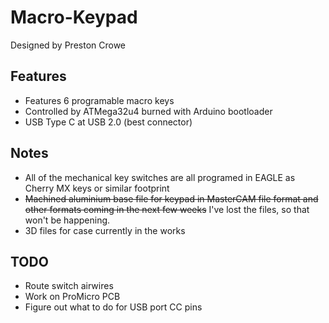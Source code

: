 # Macro-Keypad
Designed by Preston Crowe

Features
---------

* Features 6 programable macro keys
* Controlled by ATMega32u4 burned with Arduino bootloader
* USB Type C at USB 2.0 (best connector)

Notes
------

* All of the mechanical key switches are all programed in EAGLE as Cherry MX keys or similar footprint
* ~~Machined aluminium base file for keypad in MasterCAM file format and other formats coming in the next few weeks~~ I've lost the files, so that won't be happening.
* 3D files for case currently in the works

TODO
------
* Route switch airwires
* Work on ProMicro PCB
* Figure out what to do for USB port CC pins
